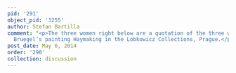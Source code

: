 ```yaml
---
pid: '291'
object_pid: '3255'
author: Stefan Bartilla
comment: "<p>The three women right below are a quotation of the three women on Pieter
  Bruegel’s painting Haymaking in the Lobkowicz Collections, Prague.</p>"
post_date: May 6, 2014
order: '290'
collection: discussion
---
```

